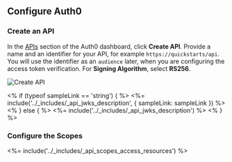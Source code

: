 ## Configure Auth0
### Create an API

In the [APIs](${manage_url}/#/apis) section of the Auth0 dashboard, click **Create API**. Provide a name and an identifier for your API, for example `https://quickstarts/api`. You will use the identifier as an `audience` later, when you are configuring the access token verification. For **Signing Algorithm**, select **RS256**.

![Create API](/media/articles/server-apis/create-api.png)

<% if (typeof sampleLink == 'string') { %>
<%= include('../_includes/_api_jwks_description', { sampleLink: sampleLink }) %>
<% } else { %>
<%= include('../_includes/_api_jwks_description') %>
<% }  %>
### Configure the Scopes
<%= include('../_includes/_api_scopes_access_resources') %>
